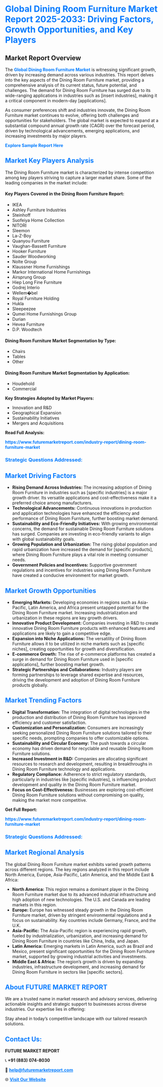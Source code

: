 <h1 style="color: #007BFF;">Global Dining Room Furniture Market Report 2025-2033: Driving Factors, Growth Opportunities, and Key Players</h1>

<section id="overview">
<h2>Market Report Overview</h2>
<p>The <a href="https://www.futuremarketreport.com/industry-report/dining-room-furniture-market" style="color: #007BFF; text-decoration: none;"><strong>Global Dining Room Furniture Market</strong></a> is witnessing significant growth, driven by increasing demand across various industries. This report delves into the key aspects of the Dining Room Furniture market, providing a comprehensive analysis of its current status, future potential, and challenges. The demand for Dining Room Furniture has surged due to its wide-ranging applications in industries such as [insert industries], making it a critical component in modern-day [applications].</p>
<p>As consumer preferences shift and industries innovate, the Dining Room Furniture market continues to evolve, offering both challenges and opportunities for stakeholders. The global market is expected to expand at a substantial compound annual growth rate (CAGR) over the forecast period, driven by technological advancements, emerging applications, and increasing investments by major players.</p>
</section>

<section id="overview">
<p><a href="https://www.futuremarketreport.com/request-sample/reportId=46178" style="color: #007BFF; text-decoration: none;"><strong>Explore Sample Report Here</strong></a></p>
</section>

<section id="key-players">
<h2 style="color: #007BFF;">Market Key Players Analysis</h2>
<p>The Dining Room Furniture market is characterized by intense competition among key players striving to capture a larger market share. Some of the leading companies in the market include:</p>
<h4>Key Players Covered in the Dining Room Furniture Report:</h4>
<ul><li>IKEA</li><li>Ashley Furniture Industries</li><li>Steinhoff</li><li>Suofeiya Home Collection</li><li>NITORI</li><li>Sleemon</li><li>La-Z-Boy</li><li>Quanyou Furniture</li><li>Vaughan-Bassett Furniture</li><li>Hooker Furniture</li><li>Sauder Woodworking</li><li>Nolte Group</li><li>Klaussner Home Furnishings</li><li>Markor International Home Furnishings</li><li>Airsprung Group</li><li>Hiep Long Fine Furniture</li><li>Godrej Interio</li><li>Wellem�bel</li><li>Royal Furniture Holding</li><li>Hukla</li><li>Sleepeezee</li><li>Qumei Home Furnishings Group</li><li>Durian</li><li>Hevea Furniture</li><li>D.P. Woodtech</li></ul>
<h4>Dining Room Furniture Market Segmentation by Type:</h4>
<ul><li>Chairs</li><li>Tables</li><li>Other</li></ul>

<h4>Dining Room Furniture Market Segmentation by Application:</h4>
<ul><li>Houdehold</li><li>Commercial</li></ul>
<p><strong>Key Strategies Adopted by Market Players:</strong></p>
<ul>
<li>Innovation and R&D</li>
<li>Geographical Expansion</li>
<li>Sustainability Initiatives</li>
<li>Mergers and Acquisitions</li>
</ul>
</section>

<section>
<p><strong>Read Full Analysis: </strong></p><a href="https://www.futuremarketreport.com/industry-report/dining-room-furniture-market" style="color: #007BFF; text-decoration: none;"><strong>https://www.futuremarketreport.com/industry-report/dining-room-furniture-market</strong></a>
<h3 style="color: #007BFF;">Strategic Questions Addressed:</h3>
</section>

<section id="driving-factors">
<h2 style="color: #007BFF;">Market Driving Factors</h2>
<ul>
<li><strong>Rising Demand Across Industries:</strong> The increasing adoption of Dining Room Furniture in industries such as [specific industries] is a major growth driver. Its versatile applications and cost-effectiveness make it a preferred choice among manufacturers.</li>
<li><strong>Technological Advancements:</strong> Continuous innovations in production and application technologies have enhanced the efficiency and performance of Dining Room Furniture, further boosting market demand.</li>
<li><strong>Sustainability and Eco-Friendly Initiatives:</strong> With growing environmental concerns, the demand for sustainable Dining Room Furniture solutions has surged. Companies are investing in eco-friendly variants to align with global sustainability goals.</li>
<li><strong>Growing Population and Urbanization:</strong> The rising global population and rapid urbanization have increased the demand for [specific products], where Dining Room Furniture plays a vital role in meeting consumer needs.</li>
<li><strong>Government Policies and Incentives:</strong> Supportive government regulations and incentives for industries using Dining Room Furniture have created a conducive environment for market growth.</li>
</ul>
</section>

<section id="growth-opportunities">
<h2 style="color: #007BFF;">Market Growth Opportunities</h2>
<ul>
<li><strong>Emerging Markets:</strong> Developing economies in regions such as Asia-Pacific, Latin America, and Africa present untapped potential for the Dining Room Furniture market. Increasing industrialization and urbanization in these regions are key growth drivers.</li>
<li><strong>Innovative Product Development:</strong> Companies investing in R&D to create innovative Dining Room Furniture products with enhanced features and applications are likely to gain a competitive edge.</li>
<li><strong>Expansion into Niche Applications:</strong> The versatility of Dining Room Furniture allows it to be utilized in niche markets such as [specific niches], creating opportunities for growth and diversification.</li>
<li><strong>E-commerce Growth:</strong> The rise of e-commerce platforms has created a surge in demand for Dining Room Furniture used in [specific applications], further boosting market growth.</li>
<li><strong>Strategic Partnerships and Collaborations:</strong> Industry players are forming partnerships to leverage shared expertise and resources, driving the development and adoption of Dining Room Furniture products globally.</li>
</ul>
</section>

<section id="trending-factors">
<h2 style="color: #007BFF;">Market Trending Factors</h2>
<ul>
<li><strong>Digital Transformation:</strong> The integration of digital technologies in the production and distribution of Dining Room Furniture has improved efficiency and customer satisfaction.</li>
<li><strong>Customization and Personalization:</strong> Consumers are increasingly seeking personalized Dining Room Furniture solutions tailored to their specific needs, prompting companies to offer customizable options.</li>
<li><strong>Sustainability and Circular Economy:</strong> The push towards a circular economy has driven demand for recyclable and reusable Dining Room Furniture solutions.</li>
<li><strong>Increased Investment in R&D:</strong> Companies are allocating significant resources to research and development, resulting in breakthroughs in Dining Room Furniture technology and applications.</li>
<li><strong>Regulatory Compliance:</strong> Adherence to strict regulatory standards, particularly in industries like [specific industries], is influencing product development and quality in the Dining Room Furniture market.</li>
<li><strong>Focus on Cost-Effectiveness:</strong> Businesses are exploring cost-efficient Dining Room Furniture solutions without compromising on quality, making the market more competitive.</li>
</ul>
</section>

<section>
<p><strong>Get Full Report: </strong></p><a href="https://www.futuremarketreport.com/industry-report/dining-room-furniture-market" style="color: #007BFF; text-decoration: none;"><strong>https://www.futuremarketreport.com/industry-report/dining-room-furniture-market</strong></a>
<h3 style="color: #007BFF;">Strategic Questions Addressed:</h3>
</section>


<section id="regional-analysis">
<h2 style="color: #007BFF;">Market Regional Analysis</h2>
<p>The global Dining Room Furniture market exhibits varied growth patterns across different regions. The key regions analyzed in this report include North America, Europe, Asia-Pacific, Latin America, and the Middle East & Africa:</p>
<ul>
<li><strong>North America:</strong> This region remains a dominant player in the Dining Room Furniture market due to its advanced industrial infrastructure and high adoption of new technologies. The U.S. and Canada are leading markets in this region.</li>
<li><strong>Europe:</strong> Europe has witnessed steady growth in the Dining Room Furniture market, driven by stringent environmental regulations and a focus on sustainability. Key countries include Germany, France, and the U.K.</li>
<li><strong>Asia-Pacific:</strong> The Asia-Pacific region is experiencing rapid growth, fueled by industrialization, urbanization, and increasing demand for Dining Room Furniture in countries like China, India, and Japan.</li>
<li><strong>Latin America:</strong> Emerging markets in Latin America, such as Brazil and Mexico, present significant opportunities for the Dining Room Furniture market, supported by growing industrial activities and investments.</li>
<li><strong>Middle East & Africa:</strong> The region’s growth is driven by expanding industries, infrastructure development, and increasing demand for Dining Room Furniture in sectors like [specific sectors].</li>
</ul>
</section>

<footer>
<h2 style="color: #007BFF;">About FUTURE MARKET REPORT</h2>
<p>We are a trusted name in market research and advisory services, delivering actionable insights and strategic support to businesses across diverse industries. Our expertise lies in offering:</p>

<p>Stay ahead in today’s competitive landscape with our tailored research solutions.</p>

<h2 style="color: #007BFF;">Contact Us:</h2>
<p><strong>FUTURE MARKET REPORT</strong></p>
<p>📞 <strong>+91 (883) 074-8030</strong></p>
<p>📧 <strong><a href="mailto:help@futuremarketreport.com" style="color: #007BFF;">help@futuremarketreport.com</a></strong></p>
<p>🌐 <strong><a href="https://www.futuremarketreport.com/" style="color: #007BFF;">Visit Our Website</a></strong></p>
</footer>